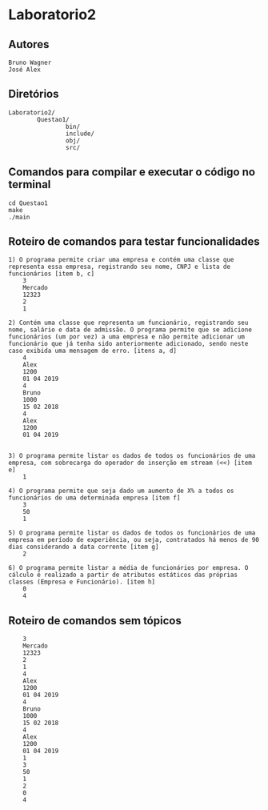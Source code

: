 # Laboratorio2

## Autores

    Bruno Wagner
    José Alex

## Diretórios

	Laboratorio2/
			Questao1/
					bin/
					include/
					obj/
					src/

## Comandos para compilar e executar o código no terminal

    cd Questao1
    make
    ./main

## Roteiro de comandos para testar funcionalidades

	1) O programa permite criar uma empresa e contém uma classe que representa essa empresa, registrando seu nome, CNPJ e lista de funcionários [item b, c]
		3
		Mercado
		12323
		2
		1

	2) Contém uma classe que representa um funcionário, registrando seu nome, salário e data de admissão. O programa permite que se adicione funcionários (um por vez) a uma empresa e não permite adicionar um funcionário que já tenha sido anteriormente adicionado, sendo neste caso exibida uma mensagem de erro. [itens a, d]
		4
		Alex
		1200
		01 04 2019
		4
		Bruno
		1000
		15 02 2018
		4
		Alex
		1200
		01 04 2019


	3) O programa permite listar os dados de todos os funcionários de uma empresa, com sobrecarga do operador de inserção em stream (<<) [item e]
		1

	4) O programa permite que seja dado um aumento de X% a todos os funcionários de uma determinada empresa [item f]
		3
		50
		1

	5) O programa permite listar os dados de todos os funcionários de uma empresa em período de experiência, ou seja, contratados há menos de 90 dias considerando a data corrente [item g]
		2

	6) O programa permite listar a média de funcionários por empresa. O cálculo é realizado a partir de atributos estáticos das próprias classes (Empresa e Funcionário). [item h]
		0
		4

## Roteiro de comandos sem tópicos

		3
		Mercado
		12323
		2
		1
		4
		Alex
		1200
		01 04 2019
		4
		Bruno
		1000
		15 02 2018
		4
		Alex
		1200
		01 04 2019
		1
		3
		50
		1
		2
		0
		4